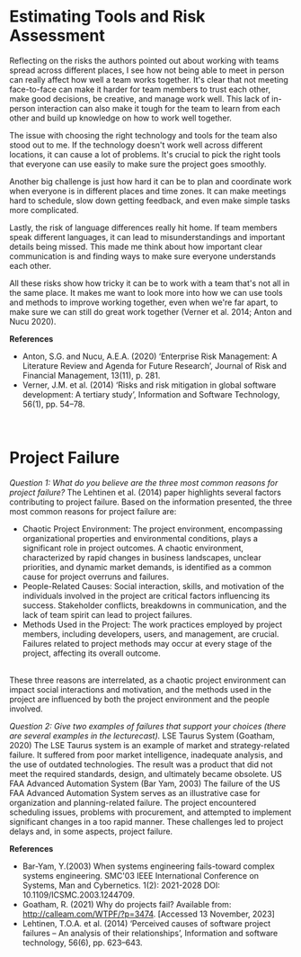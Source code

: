 # Estimating Tools and Risk Assessment

Reflecting on the risks the authors pointed out about working with teams spread across different places, I see how not being able to meet in person can really affect how well a team works together. It's clear that not meeting face-to-face can make it harder for team members to trust each other, make good decisions, be creative, and manage work well. This lack of in-person interaction can also make it tough for the team to learn from each other and build up knowledge on how to work well together.

The issue with choosing the right technology and tools for the team also stood out to me. If the technology doesn't work well across different locations, it can cause a lot of problems. It's crucial to pick the right tools that everyone can use easily to make sure the project goes smoothly.

Another big challenge is just how hard it can be to plan and coordinate work when everyone is in different places and time zones. It can make meetings hard to schedule, slow down getting feedback, and even make simple tasks more complicated.

Lastly, the risk of language differences really hit home. If team members speak different languages, it can lead to misunderstandings and important details being missed. This made me think about how important clear communication is and finding ways to make sure everyone understands each other.

All these risks show how tricky it can be to work with a team that's not all in the same place. It makes me want to look more into how we can use tools and methods to improve working together, even when we're far apart, to make sure we can still do great work together (Verner et al. 2014; Anton and Nucu 2020).
</br>

**References**
- Anton, S.G. and Nucu, A.E.A. (2020) ‘Enterprise Risk Management: A Literature Review and Agenda for Future Research’, Journal of Risk and Financial Management, 13(11), p. 281.
- Verner, J.M. et al. (2014) ‘Risks and risk mitigation in global software development: A tertiary study’, Information and Software Technology, 56(1), pp. 54–78.

</br>

# Project Failure
_Question 1: What do you believe are the three most common reasons for project failure?_
The Lehtinen et al. (2014) paper highlights several factors contributing to project failure. Based on the information presented, the three most common reasons for project failure are:
- Chaotic Project Environment: The project environment, encompassing organizational properties and environmental conditions, plays a significant role in project outcomes. A chaotic environment, characterized by rapid changes in business landscapes, unclear priorities, and dynamic market demands, is identified as a common cause for project overruns and failures.
- People-Related Causes: Social interaction, skills, and motivation of the individuals involved in the project are critical factors influencing its success. Stakeholder conflicts, breakdowns in communication, and the lack of team spirit can lead to project failures. 
- Methods Used in the Project: The work practices employed by project members, including developers, users, and management, are crucial. Failures related to project methods may occur at every stage of the project, affecting its overall outcome.
</br>
These three reasons are interrelated, as a chaotic project environment can impact social interactions and motivation, and the methods used in the project are influenced by both the project environment and the people involved.
</br>

_Question 2: Give two examples of failures that support your choices (there are several examples in the lecturecast)._
LSE Taurus System (Goatham, 2020)
The LSE Taurus system is an example of market and strategy-related failure. It suffered from poor market intelligence, inadequate analysis, and the use of outdated technologies. The result was a product that did not meet the required standards, design, and ultimately became obsolete. 
US FAA Advanced Automation System (Bar Yam, 2003)
The failure of the US FAA Advanced Automation System serves as an illustrative case for organization and planning-related failure. The project encountered scheduling issues, problems with procurement, and attempted to implement significant changes in a too rapid manner. These challenges led to project delays and, in some aspects, project failure.
</br>

**References**
- Bar-Yam, Y.(2003) When systems engineering fails-toward complex systems engineering. SMC'03 IEEE International Conference on Systems, Man and Cybernetics. 1(2): 2021-2028 DOI: 10.1109/ICSMC.2003.1244709.
- Goatham, R. (2021) Why do projects fail? Available from: http://calleam.com/WTPF/?p=3474. [Accessed 13 November, 2023]
- Lehtinen, T.O.A. et al. (2014) ‘Perceived causes of software project failures – An analysis of their relationships’, Information and software technology, 56(6), pp. 623–643.